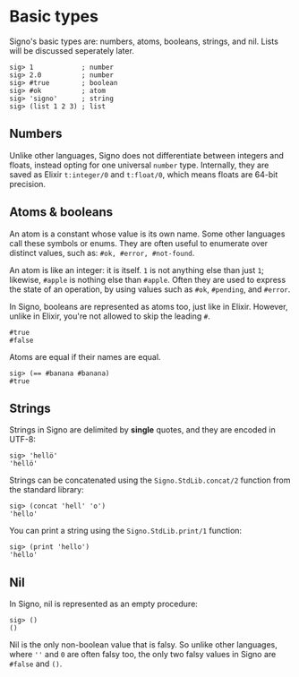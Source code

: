 # Basic types

Signo's basic types are: numbers, atoms, booleans, strings, and nil. Lists will be discussed seperately later.

```
sig> 1            ; number
sig> 2.0          ; number
sig> #true        ; boolean
sig> #ok          ; atom
sig> 'signo'      ; string
sig> (list 1 2 3) ; list
```

## Numbers

Unlike other languages, Signo does not differentiate between integers and floats, instead opting for one universal `number` type. Internally, they are saved as Elixir `t:integer/0` and `t:float/0`, which means floats are 64-bit precision.

## Atoms & booleans

An atom is a constant whose value is its own name. Some other languages call these symbols or enums. They are often useful to enumerate over distinct values, such as: `#ok, #error, #not-found`. 

An atom is like an integer: it is itself. `1` is not anything else than just `1`; likewise, `#apple` is nothing else than `#apple`. Often they are used to express the state of an operation, by using values such as `#ok`, `#pending`, and `#error`.

In Signo, booleans are represented as atoms too, just like in Elixir. However, unlike in Elixir, you're not allowed to skip the leading `#`.

```
#true
#false
```

Atoms are equal if their names are equal.

```
sig> (== #banana #banana)
#true
```

## Strings

Strings in Signo are delimited by **single** quotes, and they are encoded in UTF-8:

```
sig> 'hellö'
'hellö'
```

Strings can be concatenated using the `Signo.StdLib.concat/2` function from the standard library:

```
sig> (concat 'hell' 'o')
'hello'
```

You can print a string using the `Signo.StdLib.print/1` function:

```
sig> (print 'hello')
'hello'
```

## Nil

In Signo, nil is represented as an empty procedure:

```
sig> ()
()
```

Nil is the only non-boolean value that is falsy. So unlike other languages, where `''` and `0` are often falsy too, the only two falsy values in Signo are `#false` and `()`.
